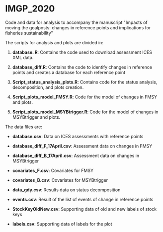 # IMGP_2020
Code and data for analysis to accompany the manuscript "Impacts of moving the goalposts: changes in reference points and implications for fisheries sustainability"

The scripts for analysis and plots are divided in:

 1. **database. R**: Contains the code used to download assessment ICES XML data. 
 
 2. **database_diff.R**: Contains the code to identify changes in reference points and creates a database for each reference point 

 3. **Script_status_analysis_plots.R**: Contains code for the status analysis, decomposition, and plots creation.  
  
 4. **Script_plots_model_FMSY.R**: Code for the model of changes in FMSY and plots. 
 
 5. **Script_plots_model_MSYBtrigger.R**:  Code for the model of changes in MSYBtrigger and plots. 
 

The data files are:
 
  * **database.csv**: Data on ICES assessments with reference points
  
  * **database_diff_F_17April.csv**: Assessment data on changes in FMSY
  
  * **database_diff_B_17April.csv**: Assessment data on changes in MSYBtrigger
  
  * **covariates_F.csv**: Covariates for FMSY
  
  * **covariates_B.csv**: Covariates for MSYBtrigger
  
  * **data_gdy.csv**: Results data on status decomposition
  
  * **events.csv**: Result of the list of events of change in reference points
  
  * **StockKeyOldNew.csv**: Supporting data of old and new labels of stock keys 
  
  * **labels.csv**: Supporting data of labels for the plot
  
  
  
 
